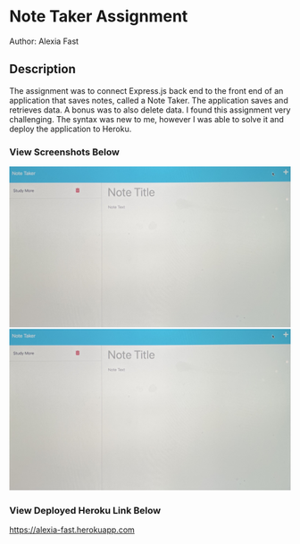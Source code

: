 # Note Taker Assignment

Author: Alexia Fast

## Description

The assignment was to connect Express.js back end to the front end of an application that saves notes, called a Note Taker. The application saves and retrieves data. A bonus was to also delete data. I found this assignment very challenging. The syntax was new to me, however I was able to solve it and deploy the application to Heroku. 

### View Screenshots Below

<img src="/public/assets/images/note-taker1.jpg">
<img src="/public/assets/images/note-taker2.jpg">

### View Deployed Heroku Link Below

https://alexia-fast.herokuapp.com
